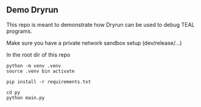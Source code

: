 Demo Dryrun 
-----------

This repo is meant to demonstrate how Dryrun can be used to debug TEAL programs.

Make sure you have a private network sandbox setup (dev/release/...)

In the root dir of this repo
```
python -m venv .venv
source .venv bin activate

pip install -r requirements.txt

cd py
python main.py 
```
